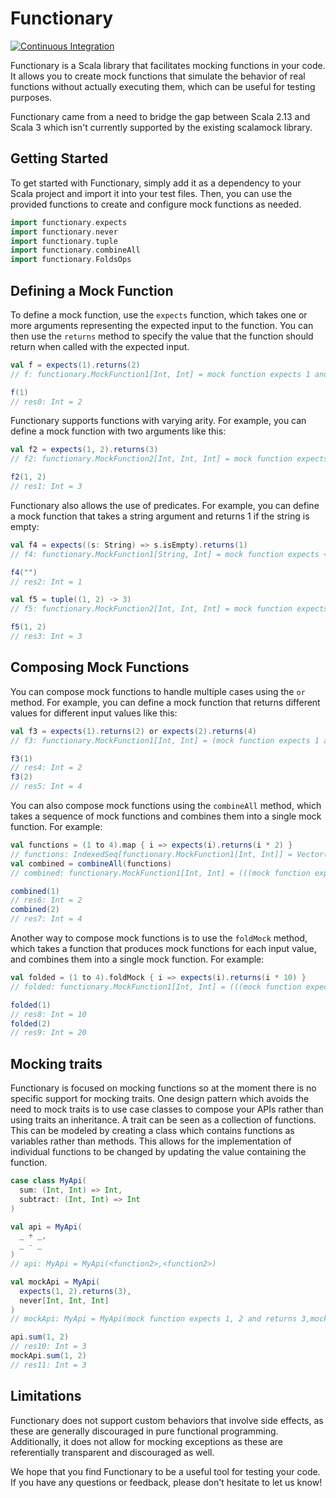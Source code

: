 # Functionary

[![Continuous Integration](https://github.com/custommonkey/functionary/actions/workflows/ci.yml/badge.svg)](https://github.com/custommonkey/functionary/actions/workflows/ci.yml)

Functionary is a Scala library that facilitates mocking functions in your code. It allows you to create mock functions that simulate the behavior of real functions without actually executing them, which can be useful for testing purposes.

Functionary came from a need to bridge the gap between Scala 2.13 and Scala 3 which isn't currently supported by the existing scalamock library.

## Getting Started

To get started with Functionary, simply add it as a dependency to your Scala project and import it into your test files. Then, you can use the provided functions to create and configure mock functions as needed.

```scala
import functionary.expects
import functionary.never
import functionary.tuple
import functionary.combineAll
import functionary.FoldsOps
```

## Defining a Mock Function

To define a mock function, use the `expects` function, which takes one or more arguments representing the expected input to the function. You can then use the `returns` method to specify the value that the function should return when called with the expected input.

```scala
val f = expects(1).returns(2)
// f: functionary.MockFunction1[Int, Int] = mock function expects 1 and returns 2

f(1)
// res0: Int = 2
```

Functionary supports functions with varying arity. For example, you can define a mock function with two arguments like this:
```scala
val f2 = expects(1, 2).returns(3)
// f2: functionary.MockFunction2[Int, Int, Int] = mock function expects 1, 2 and returns 3

f2(1, 2)
// res1: Int = 3
```

Functionary also allows the use of predicates. For example, you can define a mock function that takes a string argument and returns 1 if the string is empty:
```scala
val f4 = expects((s: String) => s.isEmpty).returns(1)
// f4: functionary.MockFunction1[String, Int] = mock function expects <function1> and returns 1

f4("")
// res2: Int = 1
```

```scala
val f5 = tuple((1, 2) -> 3)
// f5: functionary.MockFunction2[Int, Int, Int] = mock function expects 1, 2 and returns 3

f5(1, 2)
// res3: Int = 3
```

## Composing Mock Functions

You can compose mock functions to handle multiple cases using the `or` method. For example, you can define a mock function that returns different values for different input values like this:

```scala
val f3 = expects(1).returns(2) or expects(2).returns(4) 
// f3: functionary.MockFunction1[Int, Int] = (mock function expects 1 and returns 2) or (mock function expects 2 and returns 4) 

f3(1)
// res4: Int = 2
f3(2)
// res5: Int = 4
```

You can also compose mock functions using the `combineAll` method, which takes a sequence of mock functions and combines them into a single mock function. For example:

```scala
val functions = (1 to 4).map { i => expects(i).returns(i * 2) }
// functions: IndexedSeq[functionary.MockFunction1[Int, Int]] = Vector(mock function expects 1 and returns 2, mock function expects 2 and returns 4, mock function expects 3 and returns 6, mock function expects 4 and returns 8)
val combined = combineAll(functions)
// combined: functionary.MockFunction1[Int, Int] = (((mock function expects 1 and returns 2) or (mock function expects 2 and returns 4)) or (mock function expects 3 and returns 6)) or (mock function expects 4 and returns 8)

combined(1)
// res6: Int = 2
combined(2)
// res7: Int = 4
```

Another way to compose mock functions is to use the `foldMock` method, which takes a function that produces mock functions for each input value, and combines them into a single mock function. For example:
```scala
val folded = (1 to 4).foldMock { i => expects(i).returns(i * 10) }
// folded: functionary.MockFunction1[Int, Int] = (((mock function expects 1 and returns 10) or (mock function expects 2 and returns 20)) or (mock function expects 3 and returns 30)) or (mock function expects 4 and returns 40)

folded(1)
// res8: Int = 10
folded(2)
// res9: Int = 20
```

## Mocking traits

Functionary is focused on mocking functions so at the moment there is no specific support for mocking traits. One design pattern which avoids the need to mock traits is to use case classes to compose your APIs rather than using traits an inheritance. A trait can be seen as a collection of functions. This can be modeled by creating a class which contains functions as variables rather than methods. This allows for the implementation of individual functions to be changed by updating the value containing the function.

```scala
case class MyApi(
  sum: (Int, Int) => Int, 
  subtract: (Int, Int) => Int
)

val api = MyApi(
  _ + _,
  _ - _
)
// api: MyApi = MyApi(<function2>,<function2>)

val mockApi = MyApi(
  expects(1, 2).returns(3), 
  never[Int, Int, Int]
)
// mockApi: MyApi = MyApi(mock function expects 1, 2 and returns 3,mock function should never be called)

api.sum(1, 2)
// res10: Int = 3
mockApi.sum(1, 2)
// res11: Int = 3
```

## Limitations

Functionary does not support custom behaviors that involve side effects, as these are generally discouraged in pure functional programming. Additionally, it does not allow for mocking exceptions as these are referentially transparent and discouraged as well.

We hope that you find Functionary to be a useful tool for testing your code. If you have any questions or feedback, please don't hesitate to let us know!
